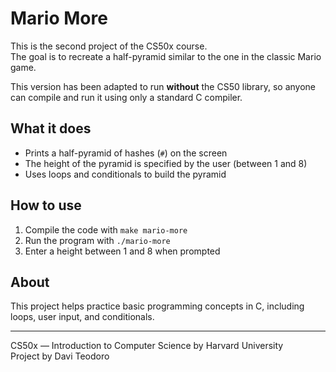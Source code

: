 # Mario More

This is the second project of the CS50x course.  
The goal is to recreate a half-pyramid similar to the one in the classic Mario game.  

This version has been adapted to run **without** the CS50 library, so anyone can compile and run it using only a standard C compiler.

## What it does

- Prints a half-pyramid of hashes (`#`) on the screen
- The height of the pyramid is specified by the user (between 1 and 8)
- Uses loops and conditionals to build the pyramid

## How to use

1. Compile the code with `make mario-more`
2. Run the program with `./mario-more`
3. Enter a height between 1 and 8 when prompted

## About

This project helps practice basic programming concepts in C, including loops, user input, and conditionals.

---

CS50x — Introduction to Computer Science by Harvard University  
Project by Davi Teodoro
